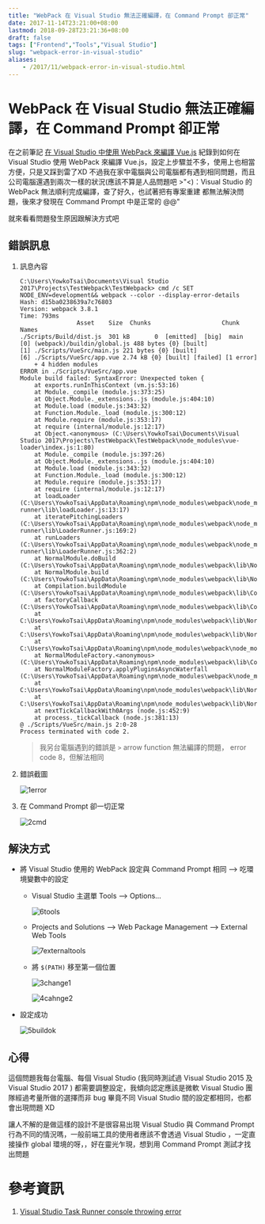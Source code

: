 ```yaml
---
title: "WebPack 在 Visual Studio 無法正確編譯，在 Command Prompt 卻正常"
date: 2017-11-14T23:21:00+08:00
lastmod: 2018-09-28T23:21:36+08:00
draft: false
tags: ["Frontend","Tools","Visual Studio"]
slug: "webpack-error-in-visual-studio"
aliases:
    - /2017/11/webpack-error-in-visual-studio.html
---
```

# WebPack 在 Visual Studio 無法正確編譯，在 Command Prompt 卻正常
在之前筆記 [在 Visual Studio 中使用 WebPack 來編譯 Vue.js](https://blog.yowko.com/2017/11/visual-studio-webpack-vuejs.html) 紀錄到如何在 Visual Studio 使用 WebPack 來編譯 Vue.js，設定上步驟並不多，使用上也相當方便，只是又踩到雷了XD 不過我在家中電腦與公司電腦都有遇到相同問題，而且公司電腦還遇到兩次一樣的狀況(應該不算是人品問題吧 >"<)：Visual Studio 的 WebPack 無法順利完成編譯，查了好久，也試著把有專案重建 都無法解決問題，後來才發現在 Command Prompt 中是正常的 @@"

就來看看問題發生原因跟解決方式吧

## 錯誤訊息

1.  訊息內容

    ```
    C:\Users\YowkoTsai\Documents\Visual Studio 2017\Projects\TestWebpack\TestWebpack> cmd /c SET NODE_ENV=development&& webpack --color --display-error-details
    Hash: d15ba0238639a7c76803
    Version: webpack 3.8.1
    Time: 793ms
                    Asset    Size  Chunks                    Chunk Names
    ./Scripts/Build/dist.js  301 kB       0  [emitted]  [big]  main
    [0] (webpack)/buildin/global.js 488 bytes {0} [built]
    [1] ./Scripts/VueSrc/main.js 221 bytes {0} [built]
    [6] ./Scripts/VueSrc/app.vue 2.74 kB {0} [built] [failed] [1 error]
        + 4 hidden modules
    ERROR in ./Scripts/VueSrc/app.vue
    Module build failed: SyntaxError: Unexpected token {
        at exports.runInThisContext (vm.js:53:16)
        at Module._compile (module.js:373:25)
        at Object.Module._extensions..js (module.js:404:10)
        at Module.load (module.js:343:32)
        at Function.Module._load (module.js:300:12)
        at Module.require (module.js:353:17)
        at require (internal/module.js:12:17)
        at Object.<anonymous> (C:\Users\YowkoTsai\Documents\Visual Studio 2017\Projects\TestWebpack\TestWebpack\node_modules\vue-loader\index.js:1:80)
        at Module._compile (module.js:397:26)
        at Object.Module._extensions..js (module.js:404:10)
        at Module.load (module.js:343:32)
        at Function.Module._load (module.js:300:12)
        at Module.require (module.js:353:17)
        at require (internal/module.js:12:17)
        at loadLoader (C:\Users\YowkoTsai\AppData\Roaming\npm\node_modules\webpack\node_modules\loader-runner\lib\loadLoader.js:13:17)
        at iteratePitchingLoaders (C:\Users\YowkoTsai\AppData\Roaming\npm\node_modules\webpack\node_modules\loader-runner\lib\LoaderRunner.js:169:2)
        at runLoaders (C:\Users\YowkoTsai\AppData\Roaming\npm\node_modules\webpack\node_modules\loader-runner\lib\LoaderRunner.js:362:2)
        at NormalModule.doBuild (C:\Users\YowkoTsai\AppData\Roaming\npm\node_modules\webpack\lib\NormalModule.js:182:3)
        at NormalModule.build (C:\Users\YowkoTsai\AppData\Roaming\npm\node_modules\webpack\lib\NormalModule.js:275:15)
        at Compilation.buildModule (C:\Users\YowkoTsai\AppData\Roaming\npm\node_modules\webpack\lib\Compilation.js:151:10)
        at factoryCallback (C:\Users\YowkoTsai\AppData\Roaming\npm\node_modules\webpack\lib\Compilation.js:344:12)
        at C:\Users\YowkoTsai\AppData\Roaming\npm\node_modules\webpack\lib\NormalModuleFactory.js:241:5
        at C:\Users\YowkoTsai\AppData\Roaming\npm\node_modules\webpack\lib\NormalModuleFactory.js:94:13
        at C:\Users\YowkoTsai\AppData\Roaming\npm\node_modules\webpack\node_modules\tapable\lib\Tapable.js:268:11
        at NormalModuleFactory.<anonymous> (C:\Users\YowkoTsai\AppData\Roaming\npm\node_modules\webpack\lib\CompatibilityPlugin.js:52:5)
        at NormalModuleFactory.applyPluginsAsyncWaterfall (C:\Users\YowkoTsai\AppData\Roaming\npm\node_modules\webpack\node_modules\tapable\lib\Tapable.js:272:13)
        at C:\Users\YowkoTsai\AppData\Roaming\npm\node_modules\webpack\lib\NormalModuleFactory.js:69:10
        at C:\Users\YowkoTsai\AppData\Roaming\npm\node_modules\webpack\lib\NormalModuleFactory.js:194:7
        at nextTickCallbackWith0Args (node.js:452:9)
        at process._tickCallback (node.js:381:13)
    @ ./Scripts/VueSrc/main.js 2:0-28
    Process terminated with code 2.
    ```

    > 我另台電腦遇到的錯誤是 `>` arrow function 無法編譯的問題， error code 8，但解法相同

2.  錯誤截圖

    ![1error](https://user-images.githubusercontent.com/3851540/32787249-0f387888-c991-11e7-9c32-233c0cdeeef4.png)

3.  在 Command Prompt 卻一切正常

    ![2cmd](https://user-images.githubusercontent.com/3851540/32787252-0f6e84f0-c991-11e7-963c-68fe34c5dc71.png)

## 解決方式

*   將 Visual Studio 使用的 WebPack 設定與 Command Prompt 相同 --> 吃環境變數中的設定
    *   Visual Studio 主選單 Tools --> Options...

        ![6tools](https://user-images.githubusercontent.com/3851540/32787256-1036c1ae-c991-11e7-9a20-fe6b14fe8d1a.png)

    *   Projects and Solutions --> Web Package Management --> External Web Tools

        ![7externaltools](https://user-images.githubusercontent.com/3851540/32787734-4249c078-c992-11e7-8d5b-79b33fe9714e.png)

    *   將 `$(PATH)` 移至第一個位置

        ![3change1](https://user-images.githubusercontent.com/3851540/32787253-0fa5753c-c991-11e7-988d-62bc02f0f615.png)

        ![4cahnge2](https://user-images.githubusercontent.com/3851540/32787254-0fdc2258-c991-11e7-8547-177e81c43f7d.png)

*   設定成功

    ![5buildok](https://user-images.githubusercontent.com/3851540/32787255-10091100-c991-11e7-8196-da1b687d42b2.png)

## 心得

這個問題我每台電腦、每個 Visual Studio (我同時測試過 Visual Studio 2015 及 Visual Studio 2017 ) 都需要調整設定，我傾向認定應該是微軟 Visual Studio 團隊經過考量所做的選擇而非 bug 畢竟不同 Visual Studio 間的設定都相同，也都會出現問題 XD

讓人不解的是做這樣的設計不是很容易出現 Visual Studio 與 Command Prompt 行為不同的情況嗎，一般前端工具的使用者應該不會透過 Visual Studio ，一定直接操作 global 環境的呀，，好在靈光乍現，想到用 Command Prompt 測試才找出問題

# 參考資訊

1.  [Visual Studio Task Runner console throwing error](https://github.com/FormidableLabs/webpack-dashboard/issues/97)
